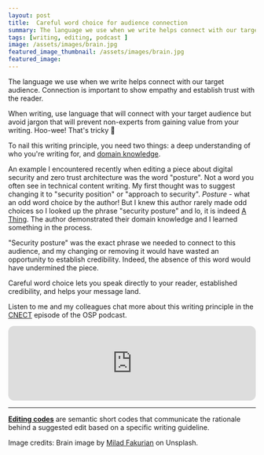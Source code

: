 ```yaml
---
layout: post
title:  Careful word choice for audience connection
summary: The language we use when we write helps connect with our target audience.
tags: [writing, editing, podcast ]
image: /assets/images/brain.jpg
featured_image_thumbnail: /assets/images/brain.jpg
featured_image: 
---
```


The language we use when we write helps connect with our target audience. Connection is important to show empathy and establish trust with the reader. 

When writing, use language that will connect with your target audience but avoid jargon that will prevent non-experts from gaining value from your writing. Hoo-wee! That's tricky 😬

To nail this writing principle, you need two things: a deep understanding of who you're writing for, and [domain knowledge](https://flicstar.com/domain-knowledge). 

An example I encountered recently when editing a piece about digital security and zero trust architecture was the word "posture". Not a word you often see in 
technical content writing. My first thought was to suggest changing it to "security position" or "approach to security". _Posture_ - what an odd word choice by the author! But I knew this author 
rarely made odd choices so I looked up the phrase "security posture" and lo, it is indeed [A Thing](https://www.cyber.gov.au/glossary/security-posture). The author demonstrated their domain knowledge and I learned something in the process.

"Security posture" was the exact phrase we needed to connect to this audience, and my changing or removing it would have wasted an opportunity to establish credibility. Indeed, the absence of this 
word would have undermined the piece. 

Careful word choice lets you speak directly to your reader, established credibility, and helps your message land.

Listen to me and my colleagues chat more about this writing principle in the [CNECT](https://open.spotify.com/episode/1aGnwdRmOe9rPy9oDYAG0T?si=c361c8e5ef164bbe) 
episode of the OSP podcast.

<iframe style="border-radius:12px" src="https://open.spotify.com/embed/episode/1aGnwdRmOe9rPy9oDYAG0T?utm_source=generator" width="100%" height="152" frameBorder="0" allowfullscreen="" allow="autoplay; clipboard-write; encrypted-media; fullscreen; picture-in-picture" loading="lazy"></iframe>

---

**[Editing codes](https://openstrategypartners.com/resources/the-osp-editing-codes/)** are semantic short codes that communicate the rationale behind a suggested edit based on a specific writing guideline. 


Image credits: Brain image by [Milad Fakurian](https://unsplash.com/photos/58Z17lnVS4U) on Unsplash.
